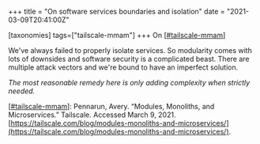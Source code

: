 +++
title = "On software services boundaries and isolation"
date = "2021-03-09T20:41:00Z"

[taxonomies]
tags=["tailscale-mmam"]
+++
On [[#tailscale-mmam](/tags/tailscale-mmam)]

We've always failed to properly isolate services. So modularity comes with lots of downsides and software security is a complicated beast. There are multiple attack vectors and we're bound to have an imperfect solution.

*The most reasonable remedy here is only adding complexity when strictly needed.*

[[#tailscale-mmam](/tags/tailscale-mmam)]: Pennarun, Avery. “Modules, Monoliths, and Microservices.” Tailscale. Accessed March 9, 2021. [https://tailscale.com/blog/modules-monoliths-and-microservices/](https://tailscale.com/blog/modules-monoliths-and-microservices/).


